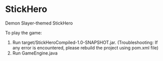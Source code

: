 # StickHero
Demon Slayer-themed StickHero

To play the game:
1. Run target/StickHeroCompiled-1.0-SNAPSHOT.jar.
  (Troubleshooting: If any error is encountered, please rebuild the project using pom.xml file)
2. Run GameEngine.java
